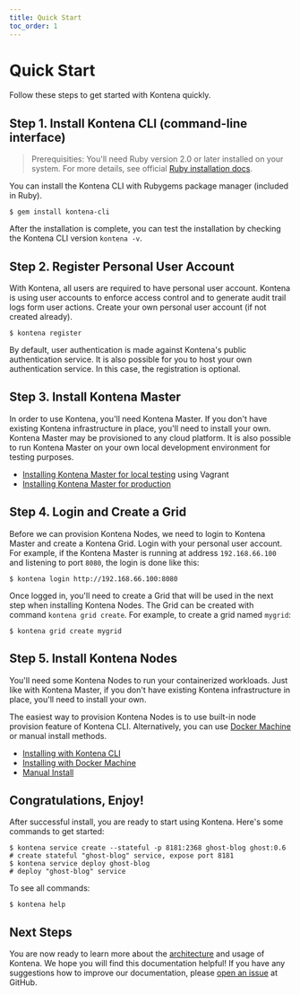 ```yaml
---
title: Quick Start
toc_order: 1
---
```


# Quick Start

Follow these steps to get started with Kontena quickly.

## Step 1. Install Kontena CLI (command-line interface)

> Prerequisities: You'll need Ruby version 2.0 or later installed on your system. For more details, see official [Ruby installation docs](https://www.ruby-lang.org/en/documentation/installation/).

You can install the Kontena CLI with Rubygems package manager (included in Ruby).

```
$ gem install kontena-cli
```

After the installation is complete, you can test the installation by checking the Kontena CLI version `kontena -v`.

## Step 2. Register Personal User Account

With Kontena, all users are required to have personal user account. Kontena is using user accounts to enforce access control and to generate audit trail logs form user actions. Create your own personal user account (if not created already).

```
$ kontena register
```

By default, user authentication is made against Kontena's public authentication service. It is also possible for you to host your own authentication service. In this case, the registration is optional.

## Step 3. Install Kontena Master

In order to use Kontena, you'll need Kontena Master. If you don't have existing Kontena infrastructure in place, you'll need to install your own. Kontena Master may be provisioned to any cloud platform. It is also possible to run Kontena Master on your own local development environment for testing purposes.

* [Installing Kontena Master for local testing](installing/master-testing.md) using Vagrant
* [Installing Kontena Master for production](installing/master-production.md)

## Step 4. Login and Create a Grid

Before we can provision Kontena Nodes, we need to login to Kontena Master and create a Kontena Grid. Login with your personal user account. For example, if the Kontena Master is running at address `192.168.66.100` and listening to port `8080`, the login is done like this:

```
$ kontena login http://192.168.66.100:8080
```

Once logged in, you'll need to create a Grid that will be used in the next step when installing Kontena Nodes. The Grid can be created with command `kontena grid create`. For example, to create a grid named `mygrid`:

```
$ kontena grid create mygrid
```

## Step 5. Install Kontena Nodes

You'll need some Kontena Nodes to run your containerized workloads. Just like with Kontena Master, if you don't have existing Kontena infrastructure in place, you'll need to install your own.

The easiest way to provision Kontena Nodes is to use built-in node provision feature of Kontena CLI. Alternatively, you can use [Docker Machine](https://docs.docker.com/machine/) or manual install methods.

* [Installing with Kontena CLI](installing/nodes-cli.md)
* [Installing with Docker Machine](installing/nodes-docker-machine.md)
* [Manual Install](installing/nodes-manual.md)

## Congratulations, Enjoy!

After successful install, you are ready to start using Kontena. Here's some commands to get started:

```
$ kontena service create --stateful -p 8181:2368 ghost-blog ghost:0.6     # create stateful "ghost-blog" service, expose port 8181
$ kontena service deploy ghost-blog                                       # deploy "ghost-blog" service
```

To see all commands:

```
$ kontena help
```

## Next Steps

You are now ready to learn more about the [architecture](../core-concepts/architecture.md) and usage of Kontena. We hope you will find this documentation helpful! If you have any suggestions how to improve our documentation, please [open an issue](https://github.com/kontena/kontena/issues) at GitHub.
